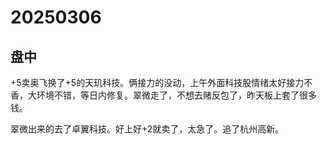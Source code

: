 # 20250306

## 盘中

+5卖奥飞换了+5的天玑科技。俩接力的没动，上午外面科技股情绪太好接力不香，大环境不错，等日内修复。翠微走了，不想去赌反包了，昨天板上套了很多钱。

翠微出来的去了卓翼科技。好上好+2就卖了，太急了。追了杭州高新。
